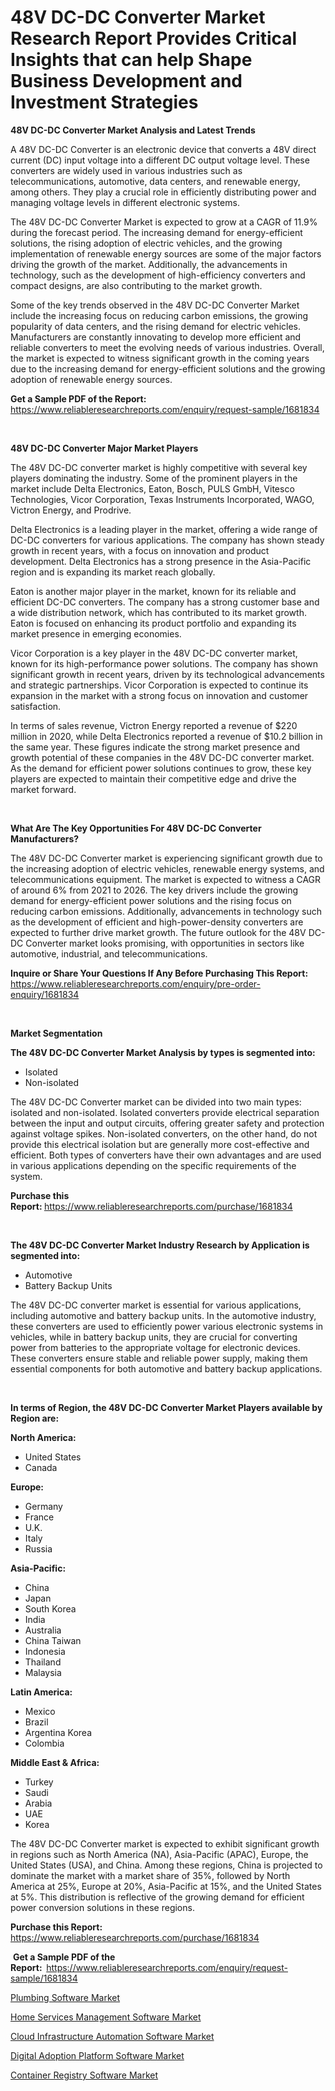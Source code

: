 <p><h1>48V DC-DC Converter Market Research Report Provides Critical Insights that can help Shape Business Development and Investment Strategies</h1></p><p><strong>48V DC-DC Converter Market Analysis and Latest Trends</strong></p>
<p><p>A 48V DC-DC Converter is an electronic device that converts a 48V direct current (DC) input voltage into a different DC output voltage level. These converters are widely used in various industries such as telecommunications, automotive, data centers, and renewable energy, among others. They play a crucial role in efficiently distributing power and managing voltage levels in different electronic systems.</p><p>The 48V DC-DC Converter Market is expected to grow at a CAGR of 11.9% during the forecast period. The increasing demand for energy-efficient solutions, the rising adoption of electric vehicles, and the growing implementation of renewable energy sources are some of the major factors driving the growth of the market. Additionally, the advancements in technology, such as the development of high-efficiency converters and compact designs, are also contributing to the market growth.</p><p>Some of the key trends observed in the 48V DC-DC Converter Market include the increasing focus on reducing carbon emissions, the growing popularity of data centers, and the rising demand for electric vehicles. Manufacturers are constantly innovating to develop more efficient and reliable converters to meet the evolving needs of various industries. Overall, the market is expected to witness significant growth in the coming years due to the increasing demand for energy-efficient solutions and the growing adoption of renewable energy sources.</p></p>
<p><strong>Get a Sample PDF of the Report:&nbsp;</strong> <a href="https://www.reliableresearchreports.com/enquiry/request-sample/1681834">https://www.reliableresearchreports.com/enquiry/request-sample/1681834</a></p>
<p>&nbsp;</p>
<p><strong>48V DC-DC Converter Major Market Players</strong></p>
<p><p>The 48V DC-DC converter market is highly competitive with several key players dominating the industry. Some of the prominent players in the market include Delta Electronics, Eaton, Bosch, PULS GmbH, Vitesco Technologies, Vicor Corporation, Texas Instruments Incorporated, WAGO, Victron Energy, and Prodrive.</p><p>Delta Electronics is a leading player in the market, offering a wide range of DC-DC converters for various applications. The company has shown steady growth in recent years, with a focus on innovation and product development. Delta Electronics has a strong presence in the Asia-Pacific region and is expanding its market reach globally.</p><p>Eaton is another major player in the market, known for its reliable and efficient DC-DC converters. The company has a strong customer base and a wide distribution network, which has contributed to its market growth. Eaton is focused on enhancing its product portfolio and expanding its market presence in emerging economies.</p><p>Vicor Corporation is a key player in the 48V DC-DC converter market, known for its high-performance power solutions. The company has shown significant growth in recent years, driven by its technological advancements and strategic partnerships. Vicor Corporation is expected to continue its expansion in the market with a strong focus on innovation and customer satisfaction.</p><p>In terms of sales revenue, Victron Energy reported a revenue of $220 million in 2020, while Delta Electronics reported a revenue of $10.2 billion in the same year. These figures indicate the strong market presence and growth potential of these companies in the 48V DC-DC converter market. As the demand for efficient power solutions continues to grow, these key players are expected to maintain their competitive edge and drive the market forward.</p></p>
<p>&nbsp;</p>
<p><strong>What Are The Key Opportunities For 48V DC-DC Converter Manufacturers?</strong></p>
<p><p>The 48V DC-DC Converter market is experiencing significant growth due to the increasing adoption of electric vehicles, renewable energy systems, and telecommunications equipment. The market is expected to witness a CAGR of around 6% from 2021 to 2026. The key drivers include the growing demand for energy-efficient power solutions and the rising focus on reducing carbon emissions. Additionally, advancements in technology such as the development of efficient and high-power-density converters are expected to further drive market growth. The future outlook for the 48V DC-DC Converter market looks promising, with opportunities in sectors like automotive, industrial, and telecommunications.</p></p>
<p><strong>Inquire or Share Your Questions If Any Before Purchasing This Report:</strong> <a href="https://www.reliableresearchreports.com/enquiry/pre-order-enquiry/1681834">https://www.reliableresearchreports.com/enquiry/pre-order-enquiry/1681834</a></p>
<p>&nbsp;</p>
<p><strong>Market Segmentation</strong></p>
<p><strong>The 48V DC-DC Converter Market Analysis by types is segmented into:</strong></p>
<p><ul><li>Isolated</li><li>Non-isolated</li></ul></p>
<p><p>The 48V DC-DC Converter market can be divided into two main types: isolated and non-isolated. Isolated converters provide electrical separation between the input and output circuits, offering greater safety and protection against voltage spikes. Non-isolated converters, on the other hand, do not provide this electrical isolation but are generally more cost-effective and efficient. Both types of converters have their own advantages and are used in various applications depending on the specific requirements of the system.</p></p>
<p><strong>Purchase this Report:&nbsp;</strong><a href="https://www.reliableresearchreports.com/purchase/1681834">https://www.reliableresearchreports.com/purchase/1681834</a></p>
<p>&nbsp;</p>
<p><strong>The 48V DC-DC Converter Market Industry Research by Application is segmented into:</strong></p>
<p><ul><li>Automotive</li><li>Battery Backup Units</li></ul></p>
<p><p>The 48V DC-DC converter market is essential for various applications, including automotive and battery backup units. In the automotive industry, these converters are used to efficiently power various electronic systems in vehicles, while in battery backup units, they are crucial for converting power from batteries to the appropriate voltage for electronic devices. These converters ensure stable and reliable power supply, making them essential components for both automotive and battery backup applications.</p></p>
<p>&nbsp;</p>
<p><strong>In terms of Region, the 48V DC-DC Converter Market Players available by Region are:</strong></p>
<p>
    <p> <strong> North America: </strong>
        <ul>
            <li>United States</li>
            <li>Canada</li>
        </ul>
        </p> 
    <p> <strong> Europe: </strong>
        <ul>
            <li>Germany</li>
            <li>France</li>
            <li>U.K.</li>
            <li>Italy</li>
            <li>Russia</li>
        </ul>
        </p> 
    <p> <strong> Asia-Pacific: </strong>
        <ul>
            <li>China</li>
            <li>Japan</li>
            <li>South Korea</li>
            <li>India</li>
            <li>Australia</li>
            <li>China Taiwan</li>
            <li>Indonesia</li>
            <li>Thailand</li>
            <li>Malaysia</li>
        </ul>
        </p> 
    <p> <strong> Latin America: </strong>
        <ul>
            <li>Mexico</li>
            <li>Brazil</li>
            <li>Argentina Korea</li>
            <li>Colombia</li>
        </ul>
        </p> 
    <p> <strong> Middle East & Africa: </strong>
        <ul>
            <li>Turkey</li>
            <li>Saudi</li>
            <li>Arabia</li>
            <li>UAE</li>
            <li>Korea</li>
        </ul>
    </p>
    </p>
<p><p>The 48V DC-DC Converter market is expected to exhibit significant growth in regions such as North America (NA), Asia-Pacific (APAC), Europe, the United States (USA), and China. Among these regions, China is projected to dominate the market with a market share of 35%, followed by North America at 25%, Europe at 20%, Asia-Pacific at 15%, and the United States at 5%. This distribution is reflective of the growing demand for efficient power conversion solutions in these regions.</p></p>
<p><strong>Purchase this Report: </strong><a href="https://www.reliableresearchreports.com/purchase/1681834">https://www.reliableresearchreports.com/purchase/1681834</a></p>
<p>&nbsp;<strong>Get a Sample PDF of the Report:&nbsp;&nbsp;</strong><a href="https://www.reliableresearchreports.com/enquiry/request-sample/1681834">https://www.reliableresearchreports.com/enquiry/request-sample/1681834</a></p>
<p><strong></strong></p>
<p><p><a href="https://medium.com/@brayanborer_28299/plumbing-software-market-size-market-outlook-and-market-forecast-2024-to-2031-5b57e9415157">Plumbing Software Market</a></p><p><a href="https://medium.com/@brayanborer_28299/home-services-management-software-market-trends-and-market-analysis-forecasted-for-period-2024-2031-ef45684bbc7e">Home Services Management Software Market</a></p><p><a href="https://medium.com/@brayanborer_28299/cloud-infrastructure-automation-software-market-analysis-and-sze-forecasted-for-period-from-2024-to-4ba9aa810e04">Cloud Infrastructure Automation Software Market</a></p><p><a href="https://medium.com/@brayanborer_28299/digital-adoption-platform-software-market-trends-and-market-analysis-forecasted-for-period-1df24f6a73f6">Digital Adoption Platform Software Market</a></p><p><a href="https://medium.com/@brayanborer_28299/container-registry-software-market-comprehensive-assessment-by-type-application-and-geography-c448399f13ee">Container Registry Software Market</a></p></p>